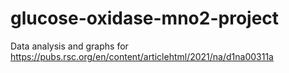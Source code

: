 # glucose-oxidase-mno2-project
Data analysis and graphs for https://pubs.rsc.org/en/content/articlehtml/2021/na/d1na00311a

